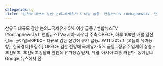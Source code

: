 ```yaml
---
categories: g
title: "산유국 대규모 감산 논의…국제유가 5 이상 급등  연합뉴스TV YonhapnewsTV  연합뉴스TV"
---
```

산유국 대규모 감산 논의…국제유가 5% 이상 급등 / 연합뉴스TV (YonhapnewsTV)&nbsp;&nbsp;연합뉴스TV러시아-사우디 주축 OPEC+, 하루 100만 배럴 감산 검토&nbsp;&nbsp;동아일보OPEC+ 대규모 감산 전망에 유가 급등…WTI 5.2%↑ [오늘의 유가동향]&nbsp;&nbsp;한국경제[특징주] OPEC+ 감산 전망에 국제유가 5% 급등…정유주 일제히 상승 - 조선비즈&nbsp;&nbsp;조선비즈킹달러 엎친데 유가상승 덮쳐, 유럽-아시아 고통 커진다&nbsp;&nbsp;동아일보Google 뉴스에서 전